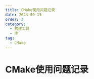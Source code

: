 ```yaml
---
title: CMake使用问题记录
date: 2024-09-15
order: 2
category:
  - 构建工具
  - 库
tag:
  - CMake
---
```


# CMake使用问题记录

